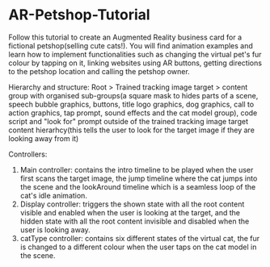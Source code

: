 # AR-Petshop-Tutorial
Follow this tutorial to create an Augmented Reality business card for a fictional petshop(selling cute cats!). You will find animation examples and learn how to implement functionalities such as changing the virtual pet's fur colour by tapping on it, linking websites using AR buttons, getting directions to the petshop location and calling the petshop owner. 

Hierarchy and structure:
Root > Trained tracking image target > content group with organised sub-groups(a square mask to hides parts of a scene, speech bubble graphics, buttons, title logo graphics, dog graphics, call to action graphics, tap prompt, sound effects and the cat model group), code script and "look for" prompt outside of the trained tracking image target content hierarhcy(this tells the user to look for the target image if they are looking away from it)

Controllers:
1. Main controller: contains the intro timeline to be played when the user first scans the target image, the jump timeline where the cat jumps into the scene and the lookAround timeline which is a seamless loop of the cat's idle animation.
2. Display controller: triggers the shown state with all the root content visible and enabled when the user is looking at the target, and the hidden state with all the root content invisible and disabled when the user is looking away.
3. catType controller: contains six different states of the virtual cat, the fur is changed to a different colour when the user taps on the cat model in the scene.

